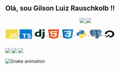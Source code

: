 ## Olá, sou Gilson Luiz Rauschkolb !!

<div align="center">
  <a href="https://github.com/gilsonluiz">
  <img height="180em" src="https://github-readme-stats.vercel.app/api?username=gilsonluiz&show_icons=true&theme=vue-dark&include_all_commits=true&count_private=true"/>
  <img height="180em" src="https://github-readme-stats.vercel.app/api/top-langs/?username=gilsonluiz&layout=compact&langs_count=7&theme=vue-dark"/>
</div>
<div style="display: inline_block"><br>
  <img align="center" alt="GilsonLuiz-Js" height="30" width="40" src="https://raw.githubusercontent.com/devicons/devicon/master/icons/javascript/javascript-plain.svg">
  <img align="center" alt="GilsonLuiz-Ts" height="30" width="40" src="https://raw.githubusercontent.com/devicons/devicon/master/icons/typescript/typescript-plain.svg">
  <img align="center" alt="GilsonLuiz-Django" height="30" width="40" src="https://raw.githubusercontent.com/devicons/devicon/master/icons/django/django-plain.svg">
  <img align="center" alt="GilsonLuiz-HTML" height="30" width="40" src="https://raw.githubusercontent.com/devicons/devicon/master/icons/html5/html5-original.svg">
  <img align="center" alt="GilsonLuiz-CSS" height="30" width="40" src="https://raw.githubusercontent.com/devicons/devicon/master/icons/css3/css3-original.svg">
  <img align="center" alt="GilsonLuiz-Python" height="30" width="40" src="https://raw.githubusercontent.com/devicons/devicon/master/icons/python/python-original.svg">
  <img align="center" alt="GilsonLuiz-PostgreSQL" height="30" width="40" src="https://raw.githubusercontent.com/devicons/devicon/master/icons/postgresql/postgresql-original.svg">
  <img align="center" alt="GilsonLuiz-Python" height="30" width="40" src="https://raw.githubusercontent.com/devicons/devicon/master/icons/digitalocean/digitalocean-plain.svg">
</div>

  ##
 
<div> 
  <a href="https://instagram.com/grauschkolb" target="_blank"><img src="https://img.shields.io/badge/-Instagram-%23E4405F?style=for-the-badge&logo=instagram&logoColor=white" target="_blank"></a>
  <a href = "mailto:gilsonrauschkolb@ymail.com"><img src="https://img.shields.io/badge/-ymail-%23333?style=for-the-badge&logo=gmail&logoColor=white" target="_blank"></a>
  <a href="https://www.linkedin.com/in/gilson-rauschkolb-68753b38/" target="_blank"><img src="https://img.shields.io/badge/-LinkedIn-%230077B5?style=for-the-badge&logo=linkedin&logoColor=white" target="_blank"></a>

  ![Snake animation](https://github.com/gilsonluiz/gilsonluiz/blob/output/github-contribution-grid-snake.svg)
  
</div>
